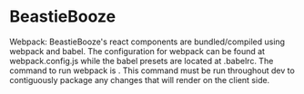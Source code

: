 # BeastieBooze

Webpack:
BeastieBooze's react components are bundled/compiled using webpack and babel. The configuration for webpack can be found at webpack.config.js while the babel presets are located at .babelrc. The command to run webpack is <npm run build:dev>. This command must be run throughout dev to contiguously package any changes that will render on the client side.